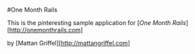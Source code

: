 #One Month Rails

This is the pinteresting sample application for
[*One Month Rails*][http://onemonthrails.com]

by [Mattan Griffel][http://mattangriffel.com]